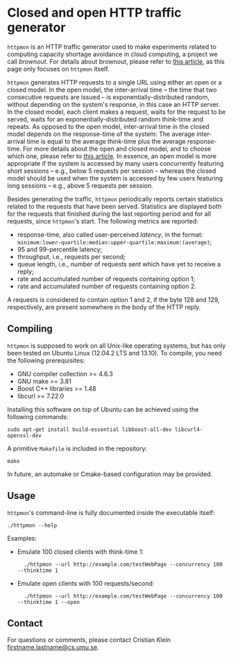 Closed and open HTTP traffic generator
======================================

`httpmon` is an HTTP traffic generator used to make experiments related to computing capacity shortage avoidance in cloud computing, a project we call *brownout*. For details about brownout, please refer to [this article](http://www.diva-portal.org/smash/record.jsf?searchId=1&pid=diva2:680477), as this page only focuses on `httpmon` itself.

`httpmon` generates HTTP requests to a single URL using either an open or a closed model. In the open model, the inter-arrival time – the time that two consecutive requests are issued – is exponentially-distributed random, without depending on the system's response, in this case an HTTP server. In the closed model, each client makes a request, waits for the request to be served, waits for an exponentially-distributed random think-time and repeats. As opposed to the open model, inter-arrival time in the closed model depends on the response-time of the system: The average inter-arrival time is equal to the average think-time plus the average response-time. For more details about the open and closed model, and to choose which one, please refer to [this article](http://users.cms.caltech.edu/~adamw/papers/openvsclosed.pdf). In essence, an open model is more appropriate if the system is accessed by many users concurrently featuring short sessions – e.g., below 5 requests per session – whereas the closed model should be used when the system is accessed by few users featuring long sessions – e.g., above 5 requests per session.

Besides generating the traffic, `httpmon` periodically reports certain statistics related to the requests that have been served. Statistics are displayed both for the requests that finished during the last reporting period and for all requests, since `httpmon`'s start. The following metrics are reported:

* response-time, also called user-perceived *latency*, in the format: `minimum:lower-quartile:median:upper-quartile:maximum:(average)`;
* 95 and 99-percentile latency;
* throughput, i.e., requests per second;
* queue length, i.e., number of requests sent which have yet to receive a reply;
* rate and accumulated number of requests containing option 1;
* rate and accumulated number of requests containing option 2.

A requests is considered to contain option 1 and 2, if the byte 128 and 129, respectively, are present somewhere in the body of the HTTP reply.

Compiling
---------

`httpmon` is supposed to work on all Unix-like operating systems, but has only been tested on Ubuntu Linux (12.04.2 LTS and 13.10).
To compile, you need the following prerequisites:

* GNU compiler collection >= 4.6.3
* GNU make >= 3.81
* Boost C++ libraries >= 1.48
* libcurl >= 7.22.0

Installing this software on top of Ubuntu can be achieved using the following commands:

    sudo apt-get install build-essential libboost-all-dev libcurl4-openssl-dev

A primitive `Makefile` is included in the repository:

    make

In future, an automake or Cmake-based configuration may be provided.

Usage
-----

`httpmon`'s command-line is fully documented inside the executable itself:

    ./httpmon --help

Examples:

* Emulate 100 closed clients with think-time 1:

        ./httpmon --url http://example.com/testWebPage --concurrency 100 --thinktime 1

* Emulate open clients with 100 requests/second:

        ./httpmon --url http://example.com/testWebPage --concurrency 100 --thinktime 1 --open

Contact
-------

For questions or comments, please contact Cristian Klein <firstname.lastname@cs.umu.se>.
